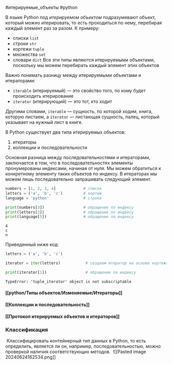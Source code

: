 #итерируемые_объекты #python 

В языке Python под *итерируемом объектом* подразумевают объект, который можно итерировать, то есть проходиться по нему, перебирая каждый элемент раз за разом. К примеру:
- списки `list`
- строки `str`
- кортежи `tuple`
- множества `set`
- словари `dict`
Все эти типы являются итерируемыми объектами, поскольку мы можем перебирать каждый элемент этих объектов

Важно понимать разницу между итерируемыми объектами и итераторами:
- `iterable` (итерируемый) — это свойство того, по кому будет происходить итерирование
- `iterator` (итерирующий) — это тот, кто ходит

Другими словами, `iterable` — сущность, по которой ходим, книга, которую листаем, а `iterator` — листающая сущность, палец, который указывает на нужный лист в книге.

В Python существует два типа итерируемых объектов:
1. итераторы
2. коллекции и последовательности

Основная разница между последовательностями и итераторами, заключается в том, что в последовательностях элементы пронумерованы индексами, начиная от нуля. Мы можем обратиться к конкретному элементу таких объектов по индексу. В итераторах мы можем лишь последовательно запрашивать следующий элемент.
```python
numbers = [1, 2, 3, 4]            # список
letters = ('a', 'b', 'c')         # кортеж
language = 'python'               # строка

print(numbers[3])                 # обращение по индексу
print(letters[2])                 # обращение по индексу
print(language[5])                # обращение по индексу
```
```
4
c
n
```
Приведенный ниже код:
```python
letters = ('a', 'b', 'c')

iterator = iter(letters)           # создаем итератор на основе кортежа

print(iterator[1])                 # обращение по индексу
```
```
TypeError: 'tuple_iterator' object is not subscriptable
```
#### [[python/Типы объектов/Изменяемые/Итераторы]]
#### [[Коллекции и последовательность]]
#### [[Протокол итерируемых объектов и итераторов]]
### Классификация
 Классифицировать контейнерный тип данных в Python, то есть определить, является ли он, например, последовательностью, можно проверкой наличия соответствующих методов.
 ![[Pasted image 20240624162534.png]]

